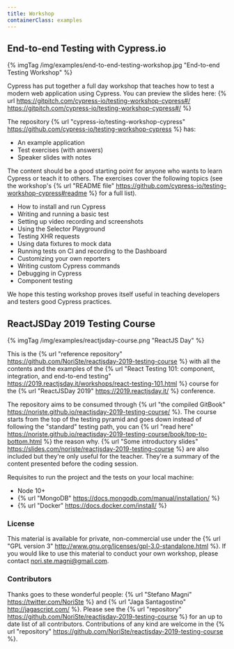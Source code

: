 ```yaml
---
title: Workshop
containerClass: examples
---
```


## End-to-end Testing with Cypress.io

{% imgTag /img/examples/end-to-end-testing-workshop.jpg "End-to-end Testing Workshop" %}

Cypress has put together a full day workshop that teaches how to test a modern web application using Cypress. You can preview the slides here: {% url https://gitpitch.com/cypress-io/testing-workshop-cypress#/ https://gitpitch.com/cypress-io/testing-workshop-cypress#/ %}

The repository {% url "cypress-io/testing-workshop-cypress" https://github.com/cypress-io/testing-workshop-cypress %} has:

- An example application
- Test exercises (with answers)
- Speaker slides with notes

The content should be a good starting point for anyone who wants to learn Cypress or teach it to others. The exercises cover the following topics (see the workshop's {% url "README file" https://github.com/cypress-io/testing-workshop-cypress#readme %} for a full list).

- How to install and run Cypress
- Writing and running a basic test
- Setting up video recording and screenshots
- Using the Selector Playground
- Testing XHR requests
- Using data fixtures to mock data
- Running tests on CI and recording to the Dashboard
- Customizing your own reporters
- Writing custom Cypress commands
- Debugging in Cypress
- Component testing

We hope this testing workshop proves itself useful in teaching developers and testers good Cypress practices.

## ReactJSDay 2019 Testing Course

{% imgTag /img/examples/reactjsday-course.png "ReactJS Day" %}

This is the {% url "reference repository" https://github.com/NoriSte/reactjsday-2019-testing-course %} with all the contents and the examples of the {% url "React Testing 101: component, integration, and end-to-end testing" https://2019.reactjsday.it/workshops/react-testing-101.html %}  course for the {% url "ReactJSDay 2019" https://2019.reactjsday.it/ %} conference.

The repository aims to be consumed through {% url "the compiled GitBook" https://noriste.github.io/reactjsday-2019-testing-course/ %}. The course starts from the top of the testing pyramid and goes down instead of following the "standard" testing path, you can {% url "read here" https://noriste.github.io/reactjsday-2019-testing-course/book/top-to-bottom.html %} the reason why. {% url "Some introductory slides" https://slides.com/noriste/reactjsday-2019-testing-course %} are also included but they're only useful for the teacher. They're a summary of the content presented before the coding session.

Requisites to run the project and the tests on your local machine:

- Node 10+
- {% url "MongoDB" https://docs.mongodb.com/manual/installation/ %}
- {% url "Docker" https://docs.docker.com/install/ %}

### License

This material is available for private, non-commercial use under the {% url "GPL version 3" http://www.gnu.org/licenses/gpl-3.0-standalone.html %}. If you would like to use this material to conduct your own workshop, please contact nori.ste.magni@gmail.com.

### Contributors

Thanks goes to these wonderful people: {% url "Stefano Magni" https://twitter.com/NoriSte %} and {% url "Jaga Santagostino" http://jagascript.com/ %}. Please see the {% url "repository" https://github.com/NoriSte/reactjsday-2019-testing-course %} for an up to date list of all contributors. Contributions of any kind are welcome in the {% url "repository" https://github.com/NoriSte/reactjsday-2019-testing-course %}.
